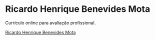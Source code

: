 <h1>Ricardo Henrique Benevides Mota</h1>
<p>Currículo online para avaliação profissional.</p>
<a href="http://ricardohenrique.github.io" target="_blank">Ricardo Henrique Benevides Mota</a>

